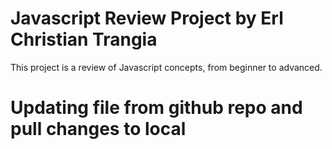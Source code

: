 # Javascript Review Project by Erl Christian Trangia
This project is a review of Javascript concepts, from beginner to advanced.

# Updating file from github repo and pull changes to local
